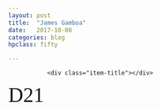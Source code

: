 ```yaml
---
layout: post
title:  "James Gamboa"
date:   2017-10-08
categories: blog
hpclass: fifty

---
```


<style>
.cairo {

font-family: 'cairomedium';
font-size: 3em;

}

@media (min-width: 1024px) { 

.cairo {
	font-size: 7em;
}

}

</style>

 <div class="post-item {{ page.slug }}  float">
        <div class="post-content">

               <div class="item-title"></div>

  

<div class="item-content cairo">D21</div>

</div>
</div>
